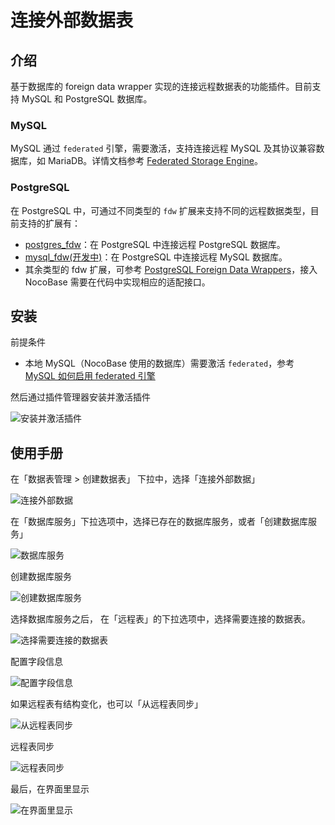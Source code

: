 # 连接外部数据表

## 介绍

基于数据库的 foreign data wrapper 实现的连接远程数据表的功能插件。目前支持 MySQL 和 PostgreSQL 数据库。

### MySQL

MySQL 通过 `federated` 引擎，需要激活，支持连接远程 MySQL 及其协议兼容数据库，如 MariaDB。详情文档参考 [Federated Storage Engine](https://dev.mysql.com/doc/refman/8.0/en/federated-storage-engine.html)。

### PostgreSQL

在 PostgreSQL 中，可通过不同类型的 `fdw` 扩展来支持不同的远程数据类型，目前支持的扩展有：

- [postgres_fdw](https://www.postgresql.org/docs/current/postgres-fdw.html)：在 PostgreSQL 中连接远程 PostgreSQL 数据库。
- [mysql_fdw(开发中)](https://github.com/EnterpriseDB/mysql_fdw)：在 PostgreSQL 中连接远程 MySQL 数据库。
- 其余类型的 fdw 扩展，可参考 [PostgreSQL Foreign Data Wrappers](https://wiki.postgresql.org/wiki/Foreign_data_wrappers)，接入 NocoBase 需要在代码中实现相应的适配接口。

## 安装

前提条件

- 本地 MySQL（NocoBase 使用的数据库）需要激活 `federated`，参考 [MySQL 如何启用 federated 引擎](./enable-federated.md)

然后通过插件管理器安装并激活插件

![安装并激活插件](https://nocobase-docs.oss-cn-beijing.aliyuncs.com/f84276c5712851fb3ff33af3f1ff0f59.png)

## 使用手册

在「数据表管理 > 创建数据表」 下拉中，选择「连接外部数据」

![连接外部数据](https://nocobase-docs.oss-cn-beijing.aliyuncs.com/029d946a6d067d1c35a39755219d623c.png)

在「数据库服务」下拉选项中，选择已存在的数据库服务，或者「创建数据库服务」

![数据库服务](https://nocobase-docs.oss-cn-beijing.aliyuncs.com/766271708a911950a5599d60d6be4a4d.png)

创建数据库服务

![创建数据库服务](https://nocobase-docs.oss-cn-beijing.aliyuncs.com/1e357216e04cc4f200bd6212827281c8.png)

选择数据库服务之后， 在「远程表」的下拉选项中，选择需要连接的数据表。

![选择需要连接的数据表](https://nocobase-docs.oss-cn-beijing.aliyuncs.com/e91fd6152b52b4fc01b3808053cc8dc4.png)

配置字段信息

![配置字段信息](https://nocobase-docs.oss-cn-beijing.aliyuncs.com/e618fecc5fe327f6a495e61405e5f040.png)

如果远程表有结构变化，也可以「从远程表同步」

![从远程表同步](https://nocobase-docs.oss-cn-beijing.aliyuncs.com/3751a9a39f933889fb3fcc4d85a6f4ad.png)

远程表同步

![远程表同步](https://nocobase-docs.oss-cn-beijing.aliyuncs.com/13f18200e31ea223fdd8dadaff1e9d28.png)

最后，在界面里显示

![在界面里显示](https://nocobase-docs.oss-cn-beijing.aliyuncs.com/368fca27a99277d9360ca81350949357.png)
